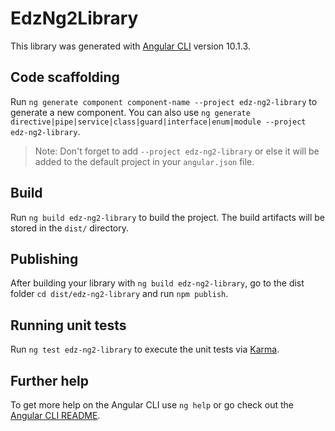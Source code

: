 # EdzNg2Library

This library was generated with [Angular CLI](https://github.com/angular/angular-cli) version 10.1.3.

## Code scaffolding

Run `ng generate component component-name --project edz-ng2-library` to generate a new component. You can also use `ng generate directive|pipe|service|class|guard|interface|enum|module --project edz-ng2-library`.
> Note: Don't forget to add `--project edz-ng2-library` or else it will be added to the default project in your `angular.json` file. 

## Build

Run `ng build edz-ng2-library` to build the project. The build artifacts will be stored in the `dist/` directory.

## Publishing

After building your library with `ng build edz-ng2-library`, go to the dist folder `cd dist/edz-ng2-library` and run `npm publish`.

## Running unit tests

Run `ng test edz-ng2-library` to execute the unit tests via [Karma](https://karma-runner.github.io).

## Further help

To get more help on the Angular CLI use `ng help` or go check out the [Angular CLI README](https://github.com/angular/angular-cli/blob/master/README.md).
